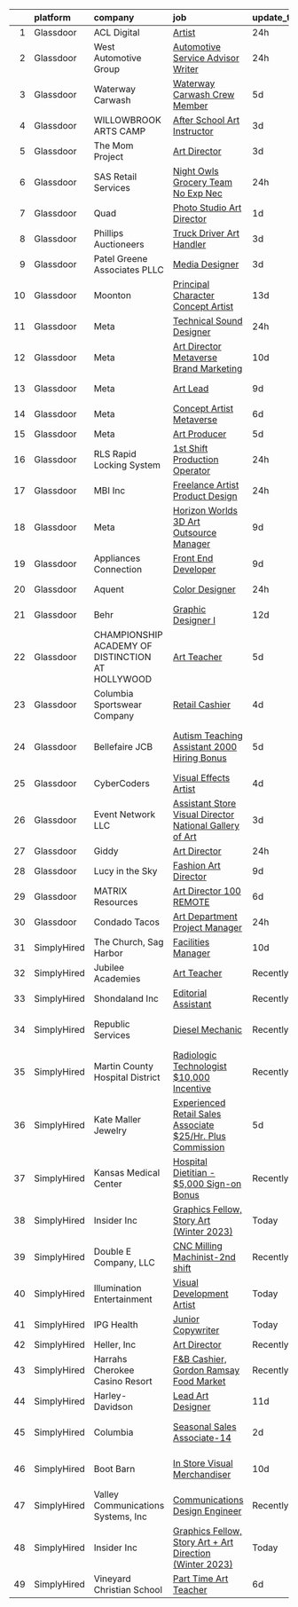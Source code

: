 

|    | platform    | company                                          | job                                                                                                                                                                                                                                                                                                                                                                                                                                                                                                                                                                                                                                                                                                                                                                                                                                                                                                                                                                                                                                                                                                                                                                                                                                                                                                                                                                                                                                                                              | update_time   | location                      |
|---:|:------------|:-------------------------------------------------|:---------------------------------------------------------------------------------------------------------------------------------------------------------------------------------------------------------------------------------------------------------------------------------------------------------------------------------------------------------------------------------------------------------------------------------------------------------------------------------------------------------------------------------------------------------------------------------------------------------------------------------------------------------------------------------------------------------------------------------------------------------------------------------------------------------------------------------------------------------------------------------------------------------------------------------------------------------------------------------------------------------------------------------------------------------------------------------------------------------------------------------------------------------------------------------------------------------------------------------------------------------------------------------------------------------------------------------------------------------------------------------------------------------------------------------------------------------------------------------|:--------------|:------------------------------|
|  1 | Glassdoor   | ACL Digital                                      | [Artist](https://www.glassdoor.com/partner/jobListing.htm?pos=107&ao=1110586&s=58&guid=00000182ed987c7d801c11affedd0e8f&src=GD_JOB_AD&t=SR&vt=w&ea=1&cs=1_a48b1004&cb=1661843570361&jobListingId=1008101620931&cpc=9908D8D4413DBB8A&jrtk=3-0-1gbmpgva1ih6p801-1gbmpgvaiirkt800-1e1e6a7596bc3497--6NYlbfkN0Aba5oU64R_O9Kj8y6RMdSSFXuPwn88DcWu9IRDlipDHjxHIIFB0atBqVJ04z1yB38sNRUaQYWnAKEphvg7lL8lXO8IqVxt434Q98Gc7yrsNslHBsmIeBGPsUtenThiWrPmLMkW9YCqY3Q5tb6FPlv2NuSf3xHOCUjiliOOPcFCEuAxpymEIeR4hIwIZU5-Q07YgFXgxCSraziPSkJkrBJXdwL-5N250rzq_qbe0UustdVTpW4ehG8NZxYtVKfLbvgMfioyHWMPihVa4hCK03hQteO5xdXLXuywFKVqCAfd1sDump4aul4rVeg8g0m_6aSwyl8j6uxGt7DaMtGYzV-2-VRbR3FkA3dAN5y1pGM8QpzwxOkKBArptSatwfZdLSRGLjivacY-SbCQsaP6orSzggV2OOJr8flJbmd5I_GNId1f7eYKmt65Mf6v39kCjJjIgFUe-Bxlm_jj574Y_KCEv6xICUNTLh8Ux25gYWst1QvRQF32Lxpg5kYC11tSlgZULE9DEF5tVw%3D%3D)                                                                                                                                                                                                                                                                                                                                                                                                                                                                                                                                                                                                                    | 24h           | Remote                        |
|  2 | Glassdoor   | West Automotive Group                            | [Automotive Service Advisor Writer](https://www.glassdoor.com/partner/jobListing.htm?pos=123&ao=1110586&s=58&guid=00000182ed987c7d801c11affedd0e8f&src=GD_JOB_AD&t=SR&vt=w&ea=1&cs=1_eb15148f&cb=1661843570362&jobListingId=1008101611003&cpc=0C139D4CAD5A6DB2&jrtk=3-0-1gbmpgva1ih6p801-1gbmpgvaiirkt800-41d3aa2eeb4f9aaf--6NYlbfkN0D_KRozbKJx95I3LRYgbj09bqBDFeyQG4s8tCOB31p2DL7CEZNMbiEXhsz7ckrgubCsJC-Y04AVh3HpVBk9fN7wxP4VD0vgU9-RQxxWS4YGjrMLLnXRNFN97UAFkWlSj2xRGYyesm9EtS3XogEFy6T0oGCaqEuGCnWUztYLeEIrr9hv3oQ8Km1kCr3PwDXxPZ4Qka5Ft-JW8QHGkbq64iGSCnyIiC2IO_CCtRNX3HbA90fVfC3JubWksRkak5wch-gH9SMOk7CDOYl4QwrS7pydM77j6UzMERKhEnj0vNAU0EOLADwU1ksFjb107_KoTyGKuCz37KorHjrLdZSXlRGBicQZYnTrHD8SJs002bP5stuZjNuv8VunzTiokkP01_JqKX0gbGIE5mz5yp2XR018da457-cm1Eb64XICgVBChTmhIc8cQtFozhAx5Z69zuiGgBFszWsBT3aTe-Dg4o8fK3JkHrNr3LwvoaXVzv0sHNrydKoxtT79GNmYFYd3uns%3D)                                                                                                                                                                                                                                                                                                                                                                                                                                                                                                                                                                                                       | 24h           | San Diego, CA                 |
|  3 | Glassdoor   | Waterway Carwash                                 | [Waterway Carwash Crew Member](https://www.glassdoor.com/partner/jobListing.htm?pos=118&ao=1110586&s=58&guid=00000182ed987c7d801c11affedd0e8f&src=GD_JOB_AD&t=SR&vt=w&cs=1_f37e2e39&cb=1661843570362&jobListingId=1008091475821&cpc=E04C949A9101C6A2&jrtk=3-0-1gbmpgva1ih6p801-1gbmpgvaiirkt800-5d639d774ad580fc--6NYlbfkN0D8O-H_wUvDZzcT664clKWU_YBfYT-A9tKBwOCfBRnV_0XugKRruTf4p3srFBOZ8umhIoBtvODp6aDSZ09QmMxmLfHULB3U-jyEsljy2cD7fLoUtSwJ-LXUzdIWL5HgfRYsx9sEwBrflTr-CTpmsmkD6kUVFv1Z2QsKJe9q27iljoq_Nqh8PXyV_aAMfbyvymve6hR2jlgbB_6b8i_GGutAx8qJVM_ofu8ueGaS0Z__lL5zBsIE9aZAMkjupO2SSOKgy1-6JgFoWh4iPfW1SBN4NkKDCycx9kBS92YSHw1mpVs1iccvwTpyokgHItc4RvADbPNp5Wqp_vtc0gfeWhSiYDMpFkoxn710Olznl0FWY9LfT7Ft0vVYXz-q_YXcf0FnXEmCVCU60EFAw431j7KOKMFfwDD7ubgSbpyj_g4rU9Z1lqYqQyh25Fat7z2jKn5XQBiNeYhUJx4KZAYGOb3a)                                                                                                                                                                                                                                                                                                                                                                                                                                                                                                                                                                                                                                                               | 5d            | Kansas City, MO               |
|  4 | Glassdoor   | WILLOWBROOK ARTS CAMP                            | [After School Art Instructor](https://www.glassdoor.com/partner/jobListing.htm?pos=102&ao=1110586&s=58&guid=00000182ed987c7d801c11affedd0e8f&src=GD_JOB_AD&t=SR&vt=w&ea=1&cs=1_ab2763b8&cb=1661843570359&jobListingId=1008097169340&cpc=21B3A9F41BC607C4&jrtk=3-0-1gbmpgva1ih6p801-1gbmpgvaiirkt800-3f3526c8a7e886d4--6NYlbfkN0DLxniXb9xd09bch3T7EymxCrgj1jiT2kSu__xrmi42oF2YgoI96r1rZN47Cw33qDa-4PskbWzkLzBnR4-gK0k8kocjCkVEBNidBNBb_SS30VUH1nziEMb8LAaY6MUUwWk4RsryZEBD2HLe0lOspbhHUNDBNGXQtBn4JFhcrIJv6wH8fO4tqzJnrWgf6a_0PIzXhWOcPlsAQQKH1oqHJYg09z-lhR7t0W9uAiVL4RHq_-wbTf_Fq57tAl9e-PpRh8sgnxBDuefDO2nPq4j5sk1qCF94KW0iiXN5btPNVVo-ZRnLQkICgfOCb4K4d9UmHS7OhlADBObHzJyxlEN28cHVLTFof9hYChdMnXtqVeMUgf4B_nP8eCi9tRe360dL50Y6n5-vBpZI8uIJP50OpyUT_1R6jI-GB-_LyV5LdQR9KBgnWeNaosNHqROWkI3os6h1_L7ctC4kxYn-AF0t6u8gbRQ0tKRnJNka5lDzP8j_3tFsJIC-bWjtU716_PGwWfQ8m0jasq8fGg%3D%3D)                                                                                                                                                                                                                                                                                                                                                                                                                                                                                                                                                                                               | 3d            | Tualatin, OR                  |
|  5 | Glassdoor   | The Mom Project                                  | [Art Director](https://www.glassdoor.com/partner/jobListing.htm?pos=130&ao=1110586&s=58&guid=00000182ed987c7d801c11affedd0e8f&src=GD_JOB_AD&t=SR&vt=w&cs=1_a9f080fe&cb=1661843570363&jobListingId=1008097814709&cpc=FD1C1DA32C38CFA7&jrtk=3-0-1gbmpgva1ih6p801-1gbmpgvaiirkt800-dc9f75f2f1a0eac3--6NYlbfkN0BDp_epf89aHDQhKpPegNJQ_ldQpEFZQsM9OcONMGxWx6pU56EKHF58QjVdAUvn2gWoL-Ic8rBLwVGzJNtxovU3hFXD-_TaIDAIAkxXX2pCOtlFGKJdKKMoG0XXpMAqf7B2FlDTK8le21fqVoXF5-QLlOmUHzDVaO8fUy-sKfbkHabX9KY1EWrE6u8O-T_P_u-W4hd9F3Uq5_AVhQNQ7k5xyP3H7KCdDqdivpbfPkmCh0DlW42vL-8zb1Mq6FfHv6Lendk5Oh8uAH0p9q616eSiF7LCjvcc7TeoVVzZNRX8IvnIy7rAoHbGS8JQfkmkkGpg73BhVguPo7OW1o40yRNaX2IlVJHusYiTUgFY19_LYkj3cqmJ3pxiyMkBMU4Zt92Ap1peuEoxXSnvsewtjI7BPQnMveWb3apdXFF35zGK_96UL4lzWSTOfQvNJhCwt2R4FlK1SWNiy-z_64cUb0_TdEuzOwnINOcT_l4JBcvXYic71D4mONS1Nvrap2PFpGCswjrN8lcByK0IInB3Y99cWYTnChLVEsLPNw-OMWp1LgipVIbflKX07aaMqvyxLTE5FvO6vLbsmA%3D%3D)                                                                                                                                                                                                                                                                                                                                                                                                                                                                                                                                                   | 3d            | New York, NY                  |
|  6 | Glassdoor   | SAS Retail Services                              | [Night Owls  Grocery Team   No Exp Nec ](https://www.glassdoor.com/partner/jobListing.htm?pos=115&ao=1110586&s=58&guid=00000182ed987c7d801c11affedd0e8f&src=GD_JOB_AD&t=SR&vt=w&ea=1&cs=1_0a151bd3&cb=1661843570362&jobListingId=1008101392373&cpc=5FEB1BEB8E14EF52&jrtk=3-0-1gbmpgva1ih6p801-1gbmpgvaiirkt800-8df52f88a734c5ed--6NYlbfkN0CQzBVlL-_S2-4_8H9JZKVxYwIQBEeV1NOJ5l8B7VNgi_xjGTD6WG_4IbvM1ZjyxYh4_A7NnkkdstGH6iqUbpr3nU2jfFtudyFhi0CGi9SzSlo7Q5njvXJ8IVvU53PL1x_JjvHKJN4-tIOfxJbkIawTJwTV7k4TevSDYbIctwj5yaLq3vhZOqT2YbYU_UEfdM0QPE_xqMxwoBfwHrps-IUE9ObJa26ODTQl1y-_gJn9wMnsviuTr1_XlYMu_EF-KJX8CXT5c9p-Au2Orx0IQjGTVPo3uz4GMc1wiyP8Bx2ueRHYBDv4J4z3E39vPHW2f5kUPNrml5dnewvubKyitQZg4TNSUlc6LFaLOjKNvUPdqniWzko6lTOnvccKPvEH3gjOWTgvKUTz4lvgS6kVH18fjqnwYlIHmJjrA6s3YDHj9OyRRWxcedHZvqiIQs5IHuyDQYNOVoA8D_Q8uIyFGRrXCFV1P7Of-eKOCK78BxoYehGFBAR4Ur98ehnHpF-mMCSQoORkc_aUzw%3D%3D)                                                                                                                                                                                                                                                                                                                                                                                                                                                                                                                                                                                    | 24h           | Newport, WA                   |
|  7 | Glassdoor   | Quad                                             | [Photo Studio Art Director](https://www.glassdoor.com/partner/jobListing.htm?pos=122&ao=1110586&s=58&guid=00000182ed987c7d801c11affedd0e8f&src=GD_JOB_AD&t=SR&vt=w&cs=1_e23bf556&cb=1661843570362&jobListingId=1008100186956&cpc=654405A9B1E0A9F5&jrtk=3-0-1gbmpgva1ih6p801-1gbmpgvaiirkt800-bb3e7a018dfd8680--6NYlbfkN0C0XETh_9p0hFVWodd5b4yyhLbSJ-n_97YuXeG9ZsPyAO_rZ2JpYdwEW4NahdWVej_K-oZRv01MLo9SXMnN0El5MeUZuWQ8n_ltput3HtY_JS1PGOuAASHWQCQAvW-aP7xzYwqL1X3FglG225VMdVqhKQHddbaXEVft_DGmM3rTUXHSnR6tIuu4XJNAmv0SzozL5H1c6r3dvR9lrraXm1FcKjnRknu4dnaHQO9Xjlc8QQcgjCKi1yxrZA8fovfVqWcLxh0lNcBXV9l2oLE5sHS_cW1krmQHt-nhAhctBC-AVm3DefOkcdNmHzFnoGlnKTuet3KhxIls0ky1fgt1Cj-i4w8GRnnY0K62xCZn2LJ8oF0hW_ZgCPLUBdmRxeZU1iQ4_AhH4RPd6SfQJy8tj2pZGLRAADouHzlFgv6IIFF8qQ%3D%3D)                                                                                                                                                                                                                                                                                                                                                                                                                                                                                                                                                                                                                                                                                                      | 1d            | Mooresville, NC               |
|  8 | Glassdoor   | Phillips Auctioneers                             | [Truck Driver Art Handler](https://www.glassdoor.com/partner/jobListing.htm?pos=101&ao=1110586&s=58&guid=00000182ed987c7d801c11affedd0e8f&src=GD_JOB_AD&t=SR&vt=w&ea=1&cs=1_658f2662&cb=1661843570359&jobListingId=1008097471609&cpc=938FFA4238D741ED&jrtk=3-0-1gbmpgva1ih6p801-1gbmpgvaiirkt800-0742a990cf271214--6NYlbfkN0DyptmyVFOP9rHRQomu1Td26-wpbMXjx16L_ShAujlzKCobDmtA4_roqKG-z4B4zpfMToGKneum-ppSJPZ51TOYjj7bi3NQuSN_9Kcpa2Tp3ZuzYYm_s6Z5B1wLj6Ux972ueizhdp_VLqXY7S_vFknJH1RH5L7Rat_UC8t9NDBNKgdhTyIirPTQWWBpdcewILtHSte2PdWI3PuXXX9s9SIPAx-9zvKU5IS1H_hiIDqcxgBgyZERY3eXGqW4m1mTfPSAoKvUo1-3XDYGfDINZaqDmrjiaR0HSVb2prxrFXT0mI01yKEhj-pXBfCyLmYdlWpjk0EFNemg6pGMy296siYxjGFLF51PUGvVIwN9nl71-gb1d7RBIeDS-zbrjcMy9__DZ50BzU7VQWjKuTv5_cPrSTdSR3Zm5ZllwBYGf7l7vTxK-n8NgkjCRm_tksIQfCPuzspG1bz7AdbR5w8REwslT9NEXW4lhFHtBMy0LY3mW4WH2Ml3BeYwpZ_K6HMjRxWaRwComHsygw%3D%3D)                                                                                                                                                                                                                                                                                                                                                                                                                                                                                                                                                                                                  | 3d            | Tristates, NY                 |
|  9 | Glassdoor   | Patel  Greene   Associates  PLLC                 | [Media Designer](https://www.glassdoor.com/partner/jobListing.htm?pos=124&ao=1110586&s=58&guid=00000182ed987c7d801c11affedd0e8f&src=GD_JOB_AD&t=SR&vt=w&ea=1&cs=1_0d399fd5&cb=1661843570363&jobListingId=1008097891068&cpc=4B86475FAF393599&jrtk=3-0-1gbmpgva1ih6p801-1gbmpgvaiirkt800-caa3e7e7b5a488d5--6NYlbfkN0B9WjV7i3B5AXY7ZAAe3N78B_OE_92OhfT0njimTt-bFc5EOwFZuGjd_gLqDq_PzKV2wdh_RIwvdY9CveKZ2okalsUlRKE-naO2-4SppJRVrVhsH39yS7QdV2jOXxfl3JR_phcvMdXqnFE5qg9ucuyQVihfASGtcPYhZ6cjG3KDuBRxOZEw3DKu8gufdZ06KOC81aGqkYzI7_67-vZsrerakuyK-poC9e1fOSNB9pLcU800NccFgMZ-K5zwCXXe6X94pj1cLPt9BIcjeLdn5BKgB9aWT-YfoyffuNTlmcqk53rDb09WbmeO2n559VGf-Aiv-H7svCQi56e8QbUjkZ0oRrQuVC2D57UF-oZyA613TBXycpxqLs01oQmcHsY3Y8l1DuoV-xvdccHoGsugRYvnRZSUhF2cDZ5qK6KgvaZyD83sb-Cvn5yFWt4IgoSFKEyXRLPGYvUPNnDXiBupJP9CoLgCBcl8_JgC_8jJ6UpEk0dJqMYJ7fSJ)                                                                                                                                                                                                                                                                                                                                                                                                                                                                                                                                                                                                                                        | 3d            | Tampa, FL                     |
| 10 | Glassdoor   | Moonton                                          | [Principal Character Concept Artist](https://www.glassdoor.com/partner/jobListing.htm?pos=106&ao=1110586&s=58&guid=00000182ed987c7d801c11affedd0e8f&src=GD_JOB_AD&t=SR&vt=w&ea=1&cs=1_f94a6f6a&cb=1661843570360&jobListingId=1008073918585&cpc=AD396490361E83B7&jrtk=3-0-1gbmpgva1ih6p801-1gbmpgvaiirkt800-711eb51c77d8815f--6NYlbfkN0DeXU0vMxLyKhfauY-dgUBa_3v1DHLtGGo4EP_Dl8CiYxWmGmi2SrY3nqq8NyI5Cw7ayTIWTsQZYYt-odM0qAwssdMXIuNJdXB9Um0ErrK4sER3CfHh8Uj_keUrAbC47M_zrfwD2plL6r4ub-v-q-Boxv4Qy4mH8RFirVvz0Wac9ymWZ_XXfh3madG5tLA9lt-tXp4kSFeBPTPBUmbxgB0eaK9DIe9-QQ1zq9pOvyLPeaUeeidfbsQf9OYVaF0NifWAI5TZPQV8cVFPOn5PQSR75ee4jveHfqAAlPkVo-W18yJCvIgJTpAejlEZi35RXVA0eU5Rg_ybuZ0hBdSAS5mtK0TB5b55OsfpPZOaks_VgR789efci_k2V1XO8zqSmlYxuLY-x17wPxG0bV7XL1rBBHZEbV9Zfa4jeWS1l1VUtiC53hFCdZe_je78jGzlEWx6Jzi1yqHFSbo11L1Ru9NcUF-NU-NtU6MjriP_24-IDUY7fAx6RrMdn8IdIStJ6Jpby6hhkalZ8CPoVzdT7Bz-)                                                                                                                                                                                                                                                                                                                                                                                                                                                                                                                                                                                    | 13d           | Los Angeles, CA               |
| 11 | Glassdoor   | Meta                                             | [Technical Sound Designer](https://www.glassdoor.com/partner/jobListing.htm?pos=114&ao=1110586&s=58&guid=00000182ed987c7d801c11affedd0e8f&src=GD_JOB_AD&t=SR&vt=w&cs=1_a9336533&cb=1661843570361&jobListingId=1008102577905&cpc=56C4EA4A1A191A49&jrtk=3-0-1gbmpgva1ih6p801-1gbmpgvaiirkt800-43ee8e8957f197b7--6NYlbfkN0DYl4UJW4r1Vl7FEn6T9F-rD9lpC-0oMJVSiWjK_MGUd8e8cHXcpv6KPyjLHZEfqkWRCwULr6X75ieJARrAKqgWzisG7J3CWnOtR8MXVg9h6RHVQw8LxsUXbtRHyQGBkIiZRs1E6q1KlzilZzbDkEbl4cSfOYHD8WJrsx4Oe5zq0efzKGC4tT9j4LIwYr4PYn6sXfRhjLJaitwNnNdVKEck0OwVZZ8eRFcgOsynGdQ1Ti0DA-FMTJTwABzklJ8MrfZItKiIKnjgj8lZPzrJtDwKiBYcExubZeGbxz9OVGIF-tymvwT6pM3m2eUkca46m5IrF6To-P95wzPRhW1Q6JGe0qJkz7KmEOiHZkIwRNXGUexqMDasIb4kbD2yUeO6Y2fwa15Yu4ijNdOO19B9LjfwkigVAlihEnvL-v2ZPV9QyX7NjjBlfsr2ZZUCy6-wW1E7o4EpD2tRG5mBdXV66wKjzY7y3LlabvuvSC3wWJhNPrIYoE1OKxcNAX0EktQt-maHYk0-VBPYxxUvHyUvg4C7IFhflNHS7toK5V3q5hjbUpP2DUzugSV9Tv1PVppByCPdp9vKipjgFw90bIAsx9r7ujwOQgQh4LTdmwTNnBG1kdzrQM4u9Wbt36vsmmMKs7dZmBlupG8M4tZQVu_6D9HWGjLAXXU3fMUbZdhGn1aGDG3g24P-6pgKhmdDStt6g_-bXX3cjT4UPUAeu0GQWQJcnzgc6xMMUQLyXqld5lWFY0ZXhN4mTBLjF3IRwM9Tt5AeBtWVwCSNDT3pCKrYAYZqTIUUCuO1_jcrIH3Yr7H44BMuRyI6jTacE--Y0hRy7SmNbNpFUD3hzfOikee7FT4eie5NebCmqqzKfQk9Uaiug_JVxHGaCErTxksbmi-531fsva7utr_YShkI65agd7SEtSi8uQMcuEaoRcTFAaxNIagRyZjzvgWmYFxkW94r2D_Xxd3nYUIVJbmik1cc0powMjQ2rmeQStgB65RJd0FfXcwFL7CbYC2fi0ogmiwNDOakkA5UAa18ttsBrABmRfxYdzNQdusK9HpGYH2zZhsI6UKgYDoD6O_Z8vMCxFg562c%3D)                     | 24h           | Remote                        |
| 12 | Glassdoor   | Meta                                             | [Art Director   Metaverse   Brand   Marketing](https://www.glassdoor.com/partner/jobListing.htm?pos=109&ao=1110586&s=58&guid=00000182ed987c7d801c11affedd0e8f&src=GD_JOB_AD&t=SR&vt=w&cs=1_09eafe10&cb=1661843570360&jobListingId=1008082143145&cpc=9DC6E4D8324653EE&jrtk=3-0-1gbmpgva1ih6p801-1gbmpgvaiirkt800-5d85ac57e5bb32d4--6NYlbfkN0DYl4UJW4r1Vl7FEn6T9F-rD9lpC-0oMJVSiWjK_MGUd8e8cHXcpv6KPyjLHZEfqkWQOuzUnKhA0viuao6B-ktH6zl_2Dzepl_ql-yg37-CP2E2NdIlWwi9DdJ5meMMBatWwMejBFMxP6Gv7NiZeQo927wSejszhTEIbTWnIZpFQkRTv0byX0Phk8DvzIkprwojvHu7aa5sV6AiVNi7VHxDb9Uz2Z0YyzR2ZIDaxBPobDFnnHa0uxb-ENoOshdWTyN9xP3soiQjC3cr8XDM0jxq3r_gGCYh0VpDqtWtjtZ0ADAbWgR6Wrocp58lVjzrtgZKZVS9ZTez2NuZp1LuszYyFZvByj-laN6SIz73FyVnjlJYBNQ71IQ1XrN_zBmphC6FvrVh6i7HKs3fyQn5rhgdzCSZpw-ebludXtktG_I8DtIbY4MjUb8MqjQkaPCzgFm8TmL5GeO01QXo1RW_P0lh6Qns4R92kyRXWMWVIE7whjH16R1yrO5uRix6vWpnp2yhJ2LSx2E2PI2fEUvu8qN0HADWmIfehe3HZG6IxyOXOsYaN8AL68CmkC7tEPzmv30bidx8eCem72c27ffm8WtRmOQhL4CROAwytEoSp2fFN5n-mwitpu__FFtOrrpSiirvjYBk7FYwEqJJ8H6kUo7Htt21vPxLFFAeYZtSKwuQ3dRy1A7yTVvoC8B4BNAuQgRWH6M9leO3qkTQRb11wjPsciUm6asL3RpkdyP7xsO2cCgU3ycKV5IIgxVlSIYVwtQz5-rpSbsHA7fG1J7EjSqgueCiR2nM23ric5HcLTMP79eS-4Cruv09EMQrxTXrnukaxIHPCcPSXtTbApMOeY7cViiKtEubyUUGUenYW0hhqKLRq5b26bz3SvqsCjpvG78dbbg341uURcIWp3TcyknNZ_daYmyZibUmOws49R2aYEQxJfXiH5vRfO3pFAMlNoDDRJLfbq6kEY_3TnYvTPZjMl5IdbMdlCDrXvk0MK0jxblSR9QLTBuJAXVYHoKZJPs_DgxmdiFCHzN3qztIvETLXenMzzxMDNFUi4HoGMVcJB_V3emCiA_DgVXBgS0IXe8%3D) | 10d           | Remote                        |
| 13 | Glassdoor   | Meta                                             | [Art Lead](https://www.glassdoor.com/partner/jobListing.htm?pos=111&ao=1110586&s=58&guid=00000182ed987c7d801c11affedd0e8f&src=GD_JOB_AD&t=SR&vt=w&cs=1_f5a4002b&cb=1661843570361&jobListingId=1008082455753&cpc=56C4EA4A1A191A49&jrtk=3-0-1gbmpgva1ih6p801-1gbmpgvaiirkt800-a442a8321026a4e6--6NYlbfkN0DYl4UJW4r1Vl7FEn6T9F-rD9lpC-0oMJVSiWjK_MGUd8e8cHXcpv6KPyjLHZEfqkU0DvzXukPfCjzFBTpv6tpQ2qHPue6UkxXL_DIHcU0iNa4-Hh7RtfoMPFUd6RO4WcMs6WUXdH7-HeWMPJx229nUUgcdbkwkY8UPVp4fnTeW8LhWBkOa0s0ljUubJKQOVvRedVfN8-LPYgywPNjK8Qlw5xcdfbTyceqvFpmpGKgW8Dxb6le08vsZgqndbD6H2dsvKDmhb4Sr0BL_MijOr5-SQryjgcVco6feFiWY1zmK2su1vn6JaKCdUsqwtTQ9PVfZuxk7I61qBXrgeGcnPzLYXiycwZJoqwRaDgwqfS2lxyWmD4DGK0Ud7RSmhoHUz38vUaU2XPAsCDjFpm4EUALaSt3rF8zK_mfxj7i1eNlFstpurqeOsRbq2IayFbaBwHqSOMSr_VnLQ1omKv0nheiTuj33MrDuMPzShEdGL88VhPrzUpjdp56xDWoMmg9pKlMcy2el443QoWKYZ-OQ3TgVEVs8vqcaKv-VEsRZU1YnKlwLbCdmHWe6WNXJfZaqVhP_wnk1-sC1uAU596Wv4Mfwj__qYEaFO9GHh7yuBzSSgpZpzVRPkEPtumJSs8Z4E8VHoHJHw31q_ARB7QcT4KIQqT2vcjYZ4TUUkmpa7QRNNIFihgGtEvjLFIUDgV1liPlJ01eCh-e_ZfeI7A-bSXgOKm1D4_Ycj1lUKZ8szr-ioMQD50cGK1dMcJkopBOIUrxnQ5LLPp9izN3tD3FZDgoIRFnevsxczgawUKnCr3Roy14aqtth9qGjZj9vYrO5GqwqAbHXrG8s1kWlxMulyM6cgaC-ywZBXnbfA5_W6twsMShabr10WMq9FR_urIaNMfYJWSp9ImDhNAJZ7wHVGp67TDDgOG18JFVz45gg5T2Z67nxT6_nmQ0_bSVc2VUT5c74JczQJOKiB_RSRU0XCA75NfeeYSf-M2iFK-fa5awVQzbuZsY0s3VNFcIpm5CzKAh86kdT_WSglPDL2fuDyovBQe7MqeciWqw%3D)                                                                     | 9d            | Los Angeles, CA               |
| 14 | Glassdoor   | Meta                                             | [Concept Artist  Metaverse](https://www.glassdoor.com/partner/jobListing.htm?pos=125&ao=1110586&s=58&guid=00000182ed987c7d801c11affedd0e8f&src=GD_JOB_AD&t=SR&vt=w&cs=1_9f37b79d&cb=1661843570362&jobListingId=1008088529646&cpc=56C4EA4A1A191A49&jrtk=3-0-1gbmpgva1ih6p801-1gbmpgvaiirkt800-b6024940e1d99ec4--6NYlbfkN0DYl4UJW4r1Vl7FEn6T9F-rD9lpC-0oMJVSiWjK_MGUd8e8cHXcpv6KPyjLHZEfqkV4NJIS73T8WgBoufXsTdN2nIc6u-41b6P1giDdaULuJuz4Qqd3VbknR8S-aQ4KNpDo9vTTp94CrJUBY-ITxEN-h0IxxgNt92bnJxL2oMJ8tWIzh1pfJGEBPNykMGR9ir19VKj4YNKyemeMApifrttqUa6h1tHFD7FXETYj8v1Fk3TJkqlGSbw2RqnbGdnpxMDY9Xg-v1NLn9ssuH_GVa3BIo5l5caTW0fukCJn1vQ1-RRGCyzvKVBBzBpL0OfKt19TU8xpZhL5BhmWTuOoWKwMkhW5TL45Aljy39cU3VBRoD-rbZON7EFI69561hXyqfekciDUP1_gsndq1DQbiDXApXuSfuHqjeAOAU-mJGFOJlEqBn5Y6uyLDKcm13Tue2YBu6gzhtLJjIxkaIpBuxt9w6N1a2HQhxyC9m7RgFvBOarI_OA3Xuo4Z7NwH0JFFXG1awPxGsATxrZ_HVjim409jl4mptJdez0uVNRi4X7IFVp5ULBqMuTo6W-THkatq89d2KkqD5i-ZGPAsxmne-68kR77a3EWgJ4ZLegOPDF1gPDssE8EB77Jy-jCoIPzOhoe2iWEIoLgSu2vBgmpZNaZqkRBEdP5dYzTwUZzSyYY3GTdh7osw2uXywrXOi-FwlJyXIF7nbJrz7f2DxtswvpbpvEP9Ho5wKXzZtJ7W22c6vrRDHE97h4hJYL-8j42f4_VrH2xhv4iJcluPOPslnmdOm7JEGheP2uxj-6IKe96MuTRpJUGPaKyUB73QchrFtI7uBd36CAnPDRuBChOwKtP-ZdrM-5A1B7ijyVQEPvJuoVwQe2cO6uyMbuwyMxVL4cbYtRh5ZF0TKsseeMtVG8fkqeetin5do-Hj2iKbQE-nM0B8Hxh2T4q_ZG-ERTHKTzXE3a9cfaIgZXhRCSzcUgNTLKVYSI9uCGe2l8WKaFeGkO_3Af7RftKHSCsrqWQAdOwsQi5kCTyyWZST2tIQPgoSJ--5su5IF3ACDeNDoLYdIvyvqFRtmgcIoGeY_Swvjk%3D)                    | 6d            | Burlingame, CA                |
| 15 | Glassdoor   | Meta                                             | [Art Producer](https://www.glassdoor.com/partner/jobListing.htm?pos=117&ao=1110586&s=58&guid=00000182ed987c7d801c11affedd0e8f&src=GD_JOB_AD&t=SR&vt=w&cs=1_19399f69&cb=1661843570361&jobListingId=1008091260180&cpc=56C4EA4A1A191A49&jrtk=3-0-1gbmpgva1ih6p801-1gbmpgvaiirkt800-2970004b5628a417--6NYlbfkN0DYl4UJW4r1Vl7FEn6T9F-rD9lpC-0oMJVSiWjK_MGUd8e8cHXcpv6KPyjLHZEfqkWa64WtQjPMGViPZl7GclCka9rgheOE2ZCKBS8zn7uV1DWDgRv4I3SoWXvh_KGIDfloPWJmjKypOWs2a5_yvRkqrTlI4wJ5cMl-8Y_j9H90nFJO9RZz6auYJG6cqzwZy3_81nljR1UYptDnxR97RIyhRiTiuAm7fbnrbwhZ-qt_TTbN1pw_renLUL6dVpKOj3PcrzCk5pLSACDdKu0Jyhqy1O1cv3HuH16q0mSK-8owxb1LlUPuZEPOVu8hrx4chPUf-fXLJyjcVxPMxm5HrlFRRXDp9pX7XOMb7yFS_VLlqyrvbIrW6uBZ1hWQQYI65aoY6UrmdWWBST-rvYXGAAiLcQs4_adnrWs2Fy2ltS_TZjN0JjjY1u6hp2E51qL988gI8bz2z_aZ8j3uFOWs4V6QexFAoILLzgXXM0jjBGitQY4BBt5cn9AXdZrA48BGULLVKIiJ-luSEF-pIpIGdfguIQOZg5aaEUOR_05tgfbGipPXgPRXKesuu0npIe2mOzoM7r3jDSZj_rMHHk3kMBEdAd8yo7Xy9YdL5SVkTTw5lUBqi1PkgNgPFmv8d6zZ7xvFsbZQtqSI7eoVYvtTrAEfDENfeU4Sc6vO8Q92HW2-3-bpQUditn4ohdHfeAg8GnTFo_83aPMrI2KpglZNiXLpIrig567g00HIGI3fIjjezyoPTLSG1K53eBsLmItEe5Ynx6nj84je7pH45rVkV_q7yV0GMOsGBp500sD2fLmePggT6Hl9XwZ3A-xmTsmjudu9d3ihiQ91rAxbELETj-TNsVjTT59dqalFaDGXU4gEsPdPRPZym9MRIhU8hvXEO240SfH0FiyoJbZxmBF53aDe4GElrakWX4A-utNyjPD2WrUrDDc0YZ4Sausfbm5P7dqAJAqG20tNan-xmSjGfkfzebQjy4XMv7opeyvHhLVGVWizjb7fHlpMkL_XSCFZF-NAHMm4egAPfmuujbESLLvK99neezCm1JEruyq2yhZIn5dQTdwwG8oI6bW6Vec9QTI%3D)                                 | 5d            | Seattle, WA                   |
| 16 | Glassdoor   | RLS Rapid Locking System                         | [1st Shift Production Operator](https://www.glassdoor.com/partner/jobListing.htm?pos=120&ao=1110586&s=58&guid=00000182ed987c7d801c11affedd0e8f&src=GD_JOB_AD&t=SR&vt=w&ea=1&cs=1_334d82b4&cb=1661843570362&jobListingId=1008100985966&cpc=14D5209370AEC984&jrtk=3-0-1gbmpgva1ih6p801-1gbmpgvaiirkt800-f11b026dba315fa1--6NYlbfkN0BGLl3YO7yVe-d4GceEakwhgn5Viv6_9E5gDGyCO1h8FQBrBFuzrsj8L87GT2Hstrp5atkFCv7SduvzQW3ReSCltQRya0fH4bGm9Yqs4iLpfnG1Nn1-wSNhA_JgUwzRzKhkryDeJsSXQDlccz5IYRpRt8ZA5R7Tbdza9QwJihlyT6Wpfc3FrtxqKjiGfoIAYB9PzSz2nT0DobWov_5Y_oaKWshnfda3WI7yZ1jd0x2rU1Ne9OLzqxes59oneaqVNsMzIXEN_k5I1fKTev56BoiBy4ubjKzkrABbiA4Xqicnf23QAfCklUuWiNWsXDuP86tivV0iGJka1YobAAfW59MZ6apwCnxRHB6Rorm9cZjNHF-AoIaZ07nrGArIcM2nMvEHPigQjQMzF8RNRyeigxDOzp4epuTRmIZGy88lEae1TwuxWrf7GNN9I-DGykz1NFXEbPhkllAmmPEdWMvE7E1CWXnRD6h3DnAP7KBTrDPGvsxt-obVmGcYr6lNZeGySQFQfkJ7iqvMdw%3D%3D)                                                                                                                                                                                                                                                                                                                                                                                                                                                                                                                                                                                             | 24h           | Hazelwood, MO                 |
| 17 | Glassdoor   | MBI  Inc                                         | [Freelance Artist   Product Design](https://www.glassdoor.com/partner/jobListing.htm?pos=105&ao=1110586&s=58&guid=00000182ed987c7d801c11affedd0e8f&src=GD_JOB_AD&t=SR&vt=w&ea=1&cs=1_fbd17244&cb=1661843570360&jobListingId=1008101580326&cpc=545C0D17DAD7ABB7&jrtk=3-0-1gbmpgva1ih6p801-1gbmpgvaiirkt800-b7633cbde1c752a2--6NYlbfkN0CKNvdBtBh9SnuMcnkEvhJOJZTsmZHyY3ybnWicrfIHv0JKM-AL0T01z6wV_cF8x5BYHsZW2gwamY4tui62QNR3-4HyR2sZc9I8SHYvoPMbcAli6EhPoEUDH6zGcXrnjKGNwKyI0HBwDbgVDHQMfVYV_2ygCR8nh0wSgGQx_mOkUpiBJWQ6Ww-MpQAYbOpIvzx8gjPlx4kfb0ega8CMvWS5ag_y-tcRKEGCZSwYrXjCQ5TC68pFizuyPGb-207Y3HI_WecZj3xsgzWh8TB1QUXHa8OnZYociYbQgqRLFtHdT0iWPcZYlBIPficMYeaLpigloor27FNqiwhiCrmqwOhBj6XqhPWBr3_C9wBkzC7qtcRIrkx0zcHkuFLWIYdsNvPWDOzpKriROYtLHYXZbZJ9beaMo66QMuvLUJTokPcuS8ERb_ANow7V3dWG4fm1CtluUYuDfBd1DVMiScrbUfHPQXX33nJvhbG4-MHI4_6MqVOqaCBF5Oozw_rQxdlKf8Zmmx3UiMV0Ow%3D%3D)                                                                                                                                                                                                                                                                                                                                                                                                                                                                                                                                                                                         | 24h           | Remote                        |
| 18 | Glassdoor   | Meta                                             | [Horizon Worlds 3D Art Outsource Manager](https://www.glassdoor.com/partner/jobListing.htm?pos=119&ao=1110586&s=58&guid=00000182ed987c7d801c11affedd0e8f&src=GD_JOB_AD&t=SR&vt=w&cs=1_432aa879&cb=1661843570362&jobListingId=1008082455730&cpc=56C4EA4A1A191A49&jrtk=3-0-1gbmpgva1ih6p801-1gbmpgvaiirkt800-21fcd2b74825f3c8--6NYlbfkN0DYl4UJW4r1Vl7FEn6T9F-rD9lpC-0oMJVSiWjK_MGUd8e8cHXcpv6KPyjLHZEfqkU0DvzXukPfCu76D8I-M2k_elA87arVqFr8hMqhQ3ybhmaVgKQoP9OLHzxJWKpt_MtPfQWX9k9UN_PeUagowUrlsGkSJZVerz2spCNcNDTfebof3lswrzD5Pj2lp2DIIYgpjofm5gz12zHiB4J0bo0Ah6Sg4ekAroEeCHzuvY3iD85uuP40U2Qdu5hhHHIU6wPXhI0BZ6apnrlOwAXKD4bl7rB6ygq9O3UXfN_5iGuA-0LEtfPOoOPxCJ53KzT3RjlJangUGHGjqk9dkPGPBOQdmtk3aP8osKLRSF-iRobJlYv8iztqYYANSOUhQxZj9jM_5UHwyp4tDdowgUhw_Oll1JxEHPVUu0dPVVsbo1-80QxNmWZWunzZHONu4F5WdhS6H1Nw88RzzGBFyLPPyaiEZWYfxIp9ogmhW5JmpM2Dz1zr0GlLvQNC_WU6OgKrzl7Ks_TAMRaGTvO20DaO3tWbbw9i5BekLxnhF7_TAXfZ-gcmM1fpkoozhFLiyVgeVb9PR7RdpfnkGbJfR4dEO3zW6YY8f7TV5tgPqGlsDQLgmoAenZiuLlpnjmPI4GEPAfE78irL1h1tzJ19zeYSPQiq1JBqDeBu7q-RYlzpx30hBjKzHJ8UjpDasWyK-awuI2RT58gz_UxlvAZ3binhHWN3j8ixXK_2TkjbpwvzJQqaK7fum5oFFZumzegrcirGtZp6e8-fSgwmUW_oSxhq0xebNdBacT0Air3tYNnI0uXKVP4qVgzPGc1QXXoojgToVPhutMOYE4-bSKe6GrpiHk9TyVgA09h8q3dAuXqsDhFdDpUb5n26OT_E11wMFM7p84zq0Vq8wBoZOyb3yrAnJFo5dKLPZN1Nb7kGJ_yXGDU06-ISUc7yq6MWXqE0ELrJQvductzyp9sxh2E7envLyd_TjH03zs9yRFO9ztR7vT-zHmCiFbybcyIcpeNnlD3nk3S4087jCb-iyj1otA_yHCkJxZ7dd06YFUs%3D)                                      | 9d            | Los Angeles, CA               |
| 19 | Glassdoor   | Appliances Connection                            | [Front End Developer](https://www.glassdoor.com/partner/jobListing.htm?pos=121&ao=1110586&s=58&guid=00000182ed987c7d801c11affedd0e8f&src=GD_JOB_AD&t=SR&vt=w&ea=1&cs=1_5b0dac13&cb=1661843570362&jobListingId=1008082487554&cpc=5E31031E1AFF45A7&jrtk=3-0-1gbmpgva1ih6p801-1gbmpgvaiirkt800-fff52c7162c9839c--6NYlbfkN0B7asqLSFTVh84QNhoMZnykEkqd3VzFRgpMd30Tm6Y5VENC6MLRtzziPm8JMKUXcGHUSQemXTPQjO0sW2CNBVARtQ-ec8hV--TxbiMnTwXRSEboAnQUKHiiH5ITTwo2s23jlrAIea3HdeTeh0j1c6SpXIYUf3MEmoNzS7Zre51LLzh1OVlfe_5UTRYi4aicUmFBn-mxtXK6vVfuXqCTiq8nKrt3GTbYgBrBgfxbkb5_kHgEGhOxUtcsKs4lSkpsbgxdrXTFf-cFDliL_QEBfejba9fgidkaS7cW9r7koV9-LWxFglIlvg5bH0SDQwNevNpN3O3C9lnQhSZvuJB6vU0auMxRxRYwTb1Ll_hxE_V_4986_iSwEjtb-HFAl4I_LFfhszjmlMbc8zWRXHNIG45XGSKqNCkJue8MeBGxDr3IbQAAiTYN9_U-rRmLKXnUfMH7nZOzaoDQ11I_rIiijxS4PH6oO8hZ2z3zcg9lv3wLxE4QDLSelUY4)                                                                                                                                                                                                                                                                                                                                                                                                                                                                                                                                                                                                                                   | 9d            | Brooklyn, NY                  |
| 20 | Glassdoor   | Aquent                                           | [Color Designer](https://www.glassdoor.com/partner/jobListing.htm?pos=128&ao=1110586&s=58&guid=00000182ed987c7d801c11affedd0e8f&src=GD_JOB_AD&t=SR&vt=w&cs=1_6b896075&cb=1661843570363&jobListingId=1008101920902&cpc=A65DF3A704A48F9B&jrtk=3-0-1gbmpgva1ih6p801-1gbmpgvaiirkt800-8cbdcb4d45290603--6NYlbfkN0DMrcEu7yrtATojKJA7cEzGQ3FdRGWLh0CZQInL4ECGI9gD0Wolx9R2v-Aex0-GK05_ZaYw4Fp6ttP1yFeda2iY2XJUR6n7BUWjTAu7uCMQ7cpmNxt0udYZL5hZAIjO_uepPmsdsn9fwKn0ynDgPWlzz4kfRQUsKkk6rJBmzX1HJ3_TnSclEAyk_6U4nsAz10YuctUKfSclhFAIEZhwtLp6TNhoF8oPHLwjPt0JwPcu6yHmJXnfnQwbUPv7KHUcGrVtNQOgTKzTtI-DkXrW1_pRHBVf2EAe_yOqqRS3kdlR_m8s6Vxf42etUpOOa3wvFjRPCjhxWrRK_oj4G6qC1WTCnnvQ5ALiXh-HqSamG0i9yHqZcPC7wbJFuJyu385YRIMhQ-PP_5UbA7S5FUREwULcItqgG9RxuqJAqeYKuPWuT7Ue60k4KYXVIk02hhqnjxXbMIJWpipmtw%3D%3D)                                                                                                                                                                                                                                                                                                                                                                                                                                                                                                                                                                                                                                                                                 | 24h           | Beaverton, OR                 |
| 21 | Glassdoor   | Behr                                             | [Graphic Designer I](https://www.glassdoor.com/partner/jobListing.htm?pos=113&ao=1110586&s=58&guid=00000182ed987c7d801c11affedd0e8f&src=GD_JOB_AD&t=SR&vt=w&cs=1_e0ad5c34&cb=1661843570361&jobListingId=1008076428661&cpc=DF7064BA3070673B&jrtk=3-0-1gbmpgva1ih6p801-1gbmpgvaiirkt800-b5e4f79abe7e4ce2--6NYlbfkN0AT5rPPIiYm6NcaOC3xGxN7sTDpnxjbK5C7MY8Kpnw-1xf0-wBWQoZX7FEbgSsrQjRzelIKsvSk9zYwj-4i3Wcp16SJ3ecriqCmkifThENvdAsPnKf8X6Em3nLSLjLu6XYV6D-4Nj0Kg8pp9KsYXcy9TgDbkXdBADW1lilYzLIkzc5O4E5vx5HF4Ux_FuTtlx-M3Abe-MMmyvEkNc1ahXCcA_ZoxPRyoU2i8Zdf_OIIV-ooiXgEJg3QKKvXjJK9njf0cyq-BOypUgPRlx-Vz-5clLw0811BQYhDO623iJk3t_fZ9uBr5zwBH5wyOCf8TDm-pM7AM31Tea7Q4K86itwhnyw0-Fxf_j7UJQY41nKqs8PmAXE2bWC7KqRs8RADijfssUgDm7ZQTMciXU2N0CoheQNVB8cGLaxnX1hzwxDinvT7NkIW9UBomEJk13dHOGaHquEblqLz0tuJROVmfG20ZgRooDTNQzyHJlB7BfBcz5iKIuhJMgAyr-GcLZO1XwYTkbDYXlUBARZcPgSg5eFK7gsL98hwaDu51eGeFLLoH1L-nQjzLAdVEpiqFgMI0LS_Li5dr2zbcX8KRcUJyZEG)                                                                                                                                                                                                                                                                                                                                                                                                                                                                                                                                         | 12d           | Santa Ana, CA                 |
| 22 | Glassdoor   | CHAMPIONSHIP ACADEMY OF DISTINCTION AT HOLLYWOOD | [Art Teacher](https://www.glassdoor.com/partner/jobListing.htm?pos=126&ao=1110586&s=58&guid=00000182ed987c7d801c11affedd0e8f&src=GD_JOB_AD&t=SR&vt=w&ea=1&cs=1_9520ec02&cb=1661843570363&jobListingId=1008091412665&cpc=217C45A42544DB93&jrtk=3-0-1gbmpgva1ih6p801-1gbmpgvaiirkt800-0169045afb4fdd7b--6NYlbfkN0BmtziupuLogoLPzP-JE_OEH94xnY4Io8mPXWnbxmQ8wMOg5kzXokG1sTA9aI6zW-rBOiaAmZp3G2MC8Gd4oWRVavUJFg3dFo_AteTB_d_o0pNhGEnMFd7dMqQG2Y_DHSwrT8ijeiuJK3wRuEc1QrvdsyrLYxRf0p_TpijNyWAQNQazYOFYaEw4AL2wBWRem5GIBZSHWZoxa-FtdIzRXYCfIG3hAPH4f0pGYqr0pgZydWDGv7XZF-6znULC6WsrLuJf5c6wiK7REtUYZTFLpV1DmZXbV3f-z7MVjXldKnhF9SV_3wYRzgjYWeAQkffCmz5DUw4bn4saReYht69OZmJuqJfjm_fqpDHDTCCkLltAypFEnKrVLoJvH9kgQmWolfb6b33XOPEGRAXDWhLhsX9fZJBiBRAj_UtW-1kOfBT91Vo8PXtD18GSeMU9iLxkuGY-PnhNhZbEyYXdo637A3EfJdChxrteVOEddYZW3GPwiQEX_dbaWl3vpqj55477z73PC_WCczUeLA%3D%3D)                                                                                                                                                                                                                                                                                                                                                                                                                                                                                                                                                                                                               | 5d            | Hollywood, FL                 |
| 23 | Glassdoor   | Columbia Sportswear Company                      | [Retail Cashier](https://www.glassdoor.com/partner/jobListing.htm?pos=116&ao=1110586&s=58&guid=00000182ed987c7d801c11affedd0e8f&src=GD_JOB_AD&t=SR&vt=w&ea=1&cs=1_dfa2cee9&cb=1661843570362&jobListingId=1008094611101&cpc=26740BCDE5E48596&jrtk=3-0-1gbmpgva1ih6p801-1gbmpgvaiirkt800-119f8a6934b2f52d--6NYlbfkN0Clae-HAnIx5ZAKZmEdtaBlfuUHfztaPTwd8mET9-K_VAzabCtrKlTp0Rmvy78GZclzcsPak1Wx_7K0uZ8-91AGUlCRvKRApZM6Tw2E3NHGVndF_JDAU4_c0qYD88OGTtCLL9lVeHa-pY1LipyPxbzMQ9Npzedzz2S7HZFaBs3XYGVqqwKlj7eRlCWHMRuEHbAKA7pTpoVPAQd8oDMkJLheNW0cqQxo6zHv6rANmsdph8vZeA0nQc_kOcJK3F6rAPPVewQNtqWZFw8dpo-FPIxQOhick5JdaOf02Iizbwnlwp-NT3qMu9G0g_fa_5tmvSmr0c0gjqp65AW1V1rmB4Eb7oCe1hOwVvX_Lz-FM6KDPNVBby_AWpvOlwBNiEMXsg88zcZSys4nfborRZITlciwz-vH8fonZ16B_rTWYoMBok8ZtaFOyuLJrWx33iRWF1cdeh2kHPklIGV08Vq31aW9BlbctRr7QlWg5EWwudNAEpJK9oR95cRL)                                                                                                                                                                                                                                                                                                                                                                                                                                                                                                                                                                                                                                        | 4d            | Portland, OR                  |
| 24 | Glassdoor   | Bellefaire JCB                                   | [Autism Teaching Assistant    2000 Hiring Bonus ](https://www.glassdoor.com/partner/jobListing.htm?pos=112&ao=1110586&s=58&guid=00000182ed987c7d801c11affedd0e8f&src=GD_JOB_AD&t=SR&vt=w&ea=1&cs=1_25cd545d&cb=1661843570361&jobListingId=1008091501117&cpc=8F946C24CF1A525E&jrtk=3-0-1gbmpgva1ih6p801-1gbmpgvaiirkt800-cdf3b4f4e69de8f9--6NYlbfkN0CzBsw_eo74-MHDonZPjNsCDxTnWEmkUqUGJTF8mblChSTs1j8KjH3IwQpNNz7lj7CaErh5xLOtsNN0tf72Bv2-I8qCyMWqULPuUmPltZtiEgdOAZO8MwWrAbxuoehikCjdusaSj1rYYDDHVIJY8SCNPSxjvLgCv7g1grjMy5rrFtdporLrUqtAmAO8YdZBU25l4SOTxg1Xd35_YYHvJzBlYgrtaqR3joDjF7jXdi5RqNjEQgqm-lQStTuQlXP0YVZ3pLpM-snAJpOWdB7GgHvdxBy63U-GsQy7hb8SQQBOGRnk2KyoPFKeFzyrV9M4KUBmc49-LzsxnvO-8eM-3fAO7PMIsTkIUmm9iyDOMfICmT4XLQX3l4-5eSxmvMJpo-WtHU61gab8yxULgmIbg9ip0lbXNXEFy6uC7DeNQqvhE7M4uvioJ6re8NIBpxh1Ek-Q5HnebeDZorZ2hVgh3JdgY6mzrmpHhdqRPXGmZ_G4OddhOBit4kpfo8bzXWtjKYXMASqjJIUDhKhF7jOPlWxWoVYQNEdXwGG1ldqhjTfgUw%3D%3D)                                                                                                                                                                                                                                                                                                                                                                                                                                                                                                                                           | 5d            | Shaker Heights, Cuyahoga, OH  |
| 25 | Glassdoor   | CyberCoders                                      | [Visual Effects Artist](https://www.glassdoor.com/partner/jobListing.htm?pos=129&ao=1110586&s=58&guid=00000182ed987c7d801c11affedd0e8f&src=GD_JOB_AD&t=SR&vt=w&ea=1&cs=1_8562c637&cb=1661843570363&jobListingId=1008095416244&cpc=F41FEAB56D215062&jrtk=3-0-1gbmpgva1ih6p801-1gbmpgvaiirkt800-c560cdef6aa7b637--6NYlbfkN0CpFJQzrgRR8WqXWK1qKKEqALWJw739KlKqr2H-MSI4eoBlI4EFrmor2FYZMP3muM0YFdWmT9tyVNqw68Sp-hmBZCNE2lgdlRC8IH4vLtiAdXJ7Qe3BZOKH8LkqNcN5a75H3IE_o0j9LY8YpJfip6GLNq7wZVIqN0Nhjc8OPvUWqeKt43lwq0whYOWRpI5-d3mcdVt_bLx1X5Wpw0X40PHKaGJkI-Zwq61xga3y1nyHSB9zeSVBu0a49Qe48JyrXA5TG1WNufpGzMZ-PogKY11Ccfm0ehbibH8f9v0_CBMvuGhYEJUQR-Yte780WjX1fpx8zH-wJXBkpGHFMYjpfuMSyq6O0v-Hjk87f_p9RIhyEiXS0xmG6Qv1D4X4v_nf9QFFljsLdeYGZasXuQC0IU-huAZ2UQ0lqIlZXSzhiOYuo0DYyiK71L5ePwaA9x8jWF_C8C2lt0bZyH2tMdk3mW8qeV_WEJey27WygY4Pp-1tepVMhSJjv373LVZRgqZfMlMx1tJ0llSd48TsfsQCRS1vErKnzQ3O8T8TsDMTBSxvMLeXVif_jCuesEJU4QGJzRxC5SIdmMgSgF_glO0PmkY6wyZoH6n1Y95svSqbnRgDJcp4vqCjaSQucY2MC3FfcOl_R2AnRr3tPSrGQYNeUrcKSiVmkCrw9p70nTF9e-p_zHD9xKEUEnyREA8IRcBJwNY4MaCqOH5lh-8rL1iswK2EgaEY95Bky48BbFnqze7_-MUx44gCH8r4jvxJOdoWERiS4YCGwcGfEW6COPxc6iF4e8473u-oX3Q0duWZvp0CUcQCp0NZWwWjWIhkETaD8zUlFeAnDmwZmnXGOfjiTfCPL2FnsotEqz32mCV45ajZHaJmERICKf_HlVDEo1hgT-uV7cHBBcptYWhUmJfiUUShKNZ2v3ZDniXcAhra6-6UIvoFmPv9PtHfOdKrCqr4GjYpZBdPJb2mIKoO2PtpHKSmj9KfvRQPAak%3D)                                                                                                                   | 4d            | Los Angeles, CA               |
| 26 | Glassdoor   | Event Network  LLC                               | [Assistant Store   Visual Director   National Gallery of Art](https://www.glassdoor.com/partner/jobListing.htm?pos=108&ao=1110586&s=58&guid=00000182ed987c7d801c11affedd0e8f&src=GD_JOB_AD&t=SR&vt=w&ea=1&cs=1_d4d274a9&cb=1661843570361&jobListingId=1008097482110&cpc=F41FEAB56D215062&jrtk=3-0-1gbmpgva1ih6p801-1gbmpgvaiirkt800-581e352cfefa3c38--6NYlbfkN0B7MAJ_0nspfqFwvgEl2W0jw3o3mIDVa9mt3FsGnQ76Wk6-YhTyIDBcjX_YJgQ-LEd60-0YuEbXJyjIgNfT696jxV9EK0goZgrx_mIElAuuRbARpHL-5IMjxWPI-wyjWT6OP2dHE6YWVCwV7GPQKB-fRQ-ua30AGOim3PH5wQD7KNqpjtfogQQ4pv8gpuTxhF3584uqJVnR9kSJOtu4_SvBEGusbiZHZppzXvjgRWO4xDFq75u-ECMaKPQX91ecOOZKFl9phH197oprPAtXhpCbOiWy8yqWS-hrW08p4PghULN4MA-scVS4g0_eRYQpa16FqUO66Wld-XNLqOJRVFXMAkyZ6iuMtDuK8_jhNB5z2aCD6Mz61I980dN-xSat4feE8_0XJis6nliFRN3lrcxzijCXMXdAyd_Cuh1MxLDKBu47j50TwNx-eh7ALvo24abTyqHflckDB6b5XAA2nFrn3F0vc1CMjuLH3b9r43d_SZTVVpce6fixe3FeKAKjmEk%3D)                                                                                                                                                                                                                                                                                                                                                                                                                                                                                                                                                                             | 3d            | Washington, DC                |
| 27 | Glassdoor   | Giddy                                            | [Art Director](https://www.glassdoor.com/partner/jobListing.htm?pos=103&ao=1110586&s=58&guid=00000182ed987c7d801c11affedd0e8f&src=GD_JOB_AD&t=SR&vt=w&ea=1&cs=1_69494894&cb=1661843570360&jobListingId=1008101636755&cpc=036CEF58F9688075&jrtk=3-0-1gbmpgva1ih6p801-1gbmpgvaiirkt800-39232451867df10a--6NYlbfkN0Cd5ZvLdai7cR0fypH5_WiGezUQesq24dbKuF0ly35yaxRTBN3h8ZOqjymfvUwfxQg6W86OEcOgNbV83vRpdx5DRqZoWWIE_eBBaExtQhLv6lN-yJ_Hbok7BLicjnUO7D3ya5TzVidhh6Lj8Fo9gwJaycFCqtXqKnZjfLyB8EScQACTamg9bXfO-agVnm-Z6dabkeEA_yHWuwnKHh8y-6W84vlVi5--P1aEzKzAP_Bv3ShyKrDlQVKBolw_yO5mXwU2s8vplP_0J2x_MsfhVUATzJdLqjSOLVK8VFgwlK7byWQmt2tz91bHc6rIQ1400vHBJv0K-rd4rs0nWSysPafnuNhTEYlMezd2QdVb_fIUykEJ-CwVDOHg1ZPdRm2C0ZS1_uPEgerDweOUpMWTwS4ob6sVmYPv70tx7dydYWmh-DcNGAih3eA48UhRM2aEKLbEaP0ytE4Wmn3ZdblZh5nxtVR0cQ6-Ga7d4PAhi2B9jVTc9-PA2T4IyM9FWvXCg3SitcvfV22zNA%3D%3D)                                                                                                                                                                                                                                                                                                                                                                                                                                                                                                                                                                                                              | 24h           | Austin, TX                    |
| 28 | Glassdoor   | Lucy in the Sky                                  | [Fashion Art Director](https://www.glassdoor.com/partner/jobListing.htm?pos=110&ao=1110586&s=58&guid=00000182ed987c7d801c11affedd0e8f&src=GD_JOB_AD&t=SR&vt=w&ea=1&cs=1_01678366&cb=1661843570361&jobListingId=1008082567034&cpc=01657B10174A43CF&jrtk=3-0-1gbmpgva1ih6p801-1gbmpgvaiirkt800-68bfbd48a79a5fb8--6NYlbfkN0BHIfC1zsKGIu0R3teaIu8liT7fbRNLaQeDQfcPJweUKx8CW9AkHemEMmYe1UFTOgwtww3ZBi6vt0-7U5NwoYzSk4cLOfs1Q3CJs6WQG1Vuqth1X2_dcTXpwGuUgZerpsY2mDbXgOYFyFaIIbG4croj_kDM4cuT_JfzIS9L2WoxQpC455WklcZSDzNrJJN30ShEUYbYh6gJC4_QbzcHvm9hBUmRoELQ0o5R8LO-a2xYHFP6Q_y7-1CfGjhb-pVb8T6eF9kxGBJJUCK1Mt0XIJenPUWfn5UsmnVWoRGSjhrkUIIWIPJLH7SNn2iDyVo4QU3FvXeJ3zRCt7bLpNvyeszWp6c6Kvg9uiHg5fCIqyRcY6g-TEmXOcEYv5JPt7Vg1TfyU4wOIUB7BocPkMRBazxttHL4RYsTlEARJwjo1XH9vzl4PM-m7oz_rWaUewd9cv4LkTDfAGKsfGvqPqXvYIkUBdAreiMDbKeCI2jpk-v1r0rt3ehEp4-_vOlzeFRd5Nk%3D)                                                                                                                                                                                                                                                                                                                                                                                                                                                                                                                                                                                                                    | 9d            | Los Angeles, CA               |
| 29 | Glassdoor   | MATRIX Resources                                 | [Art Director   100  REMOTE](https://www.glassdoor.com/partner/jobListing.htm?pos=127&ao=1110586&s=58&guid=00000182ed987c7d801c11affedd0e8f&src=GD_JOB_AD&t=SR&vt=w&ea=1&cs=1_827744ad&cb=1661843570363&jobListingId=1008089723390&cpc=47CFDC01B3F81FAC&jrtk=3-0-1gbmpgva1ih6p801-1gbmpgvaiirkt800-96aebb33466bde51--6NYlbfkN0De5ppvndiyxA0pMSLQzOe_j9Mra0KF_8EhxTxOKXtZIfhM20E97mGJuSEbq9mCfhhyogaMWNxCrrZkhodc0n-HBOBk1vRlX0nlq43ST8vVZ7xPDqfh44wxsf6crYDJuk4vCQYZN5GXhRqFnNspVlT0Pnec6TsXrIiUKGj4zYnldOgNVrTRYMsfxUuVI0210kBUTGxqslHPcVQqbWFONyu8WUVUOSuRWb1_pmXjVmTRGN4v5ypnL-9-Hslh3t6KfySU-aBOHDW8yge8IFUBzyzWQR6EPbHZ2qJV8XVSVvEWJRPaR4KnjKQwUSItLEiVFQ_DluuBnAOR6ta2iK8N3adkGGl9NO_qKbXDVTXtQqh7-wM2-33vwe0JD1QQ6GxCHmsDoqkwNTlRkIp-VMcGIKXKf4H1uVLdhx6oqz0hPgjiK30hhsF6OJx3xvze-H15AO8vSEjkQHkH66Dpfdqckc5NkzyL8JJKTkl51vJnNaPF-I9zMxWSqMqv9ORjuZCMw0zoc2Gy490kGkbLJPoOrTg9bIShpYHdYJ8Y6u1eCVy2Ww%3D%3D)                                                                                                                                                                                                                                                                                                                                                                                                                                                                                                                                                                | 6d            | Alpharetta, GA                |
| 30 | Glassdoor   | Condado Tacos                                    | [Art Department Project Manager](https://www.glassdoor.com/partner/jobListing.htm?pos=104&ao=1110586&s=58&guid=00000182ed987c7d801c11affedd0e8f&src=GD_JOB_AD&t=SR&vt=w&ea=1&cs=1_f6b2d91a&cb=1661843570360&jobListingId=1008100623479&cpc=A53B21AC920EFB1C&jrtk=3-0-1gbmpgva1ih6p801-1gbmpgvaiirkt800-ef294ec888b896d1--6NYlbfkN0CDfF-8mLhXmtlAE09zz0L9pjpZTAEaI5WwUv6zMSJla453URQBsFnxmDGgTe6kbA92uUDHanI5BZppY2cj1VKObJ-u7AuUY-4_CFqSPYR4Tb79LtofAO8QBZhL0vnupXM1h3oxDoniSqpDAJNXC3es4owd1fPNRuOgaWawP3CIuz5rUdCQngY_20Hr3YvBxZcmy_aDiyoQDFpZxfA3-3EB_d3C-Edjyvuo6qP6NIMZRmFxOdtgqqfM9vvAdbZcgtYXJhBFzU1t9gc0IgMbkDxcNeuQFnmFzRDgJe3UiSxtM2EObIfF9laEp8-Ap7t6w7A_VVpg3kUi9CXqI2wRIawH2c0Cxmc-CTDIOWhaoSYE3AWOtSrsLHaUXhOYZPFYNTkObNUgb6notUMN0P5wm4hBlH_-Y0rVpjIRck8it1lOwmnxzgWr1G5OD5Hwft39VGq9tt713bWFVg6bkriTzW1JepRiOnEcEqVGTDsXf2bzc44AFgHzWDmQvt7GJyHcqbdrPgqkzX_VXDs1-Cf0dVaGq3OOCjHXjyX2-lysNxdj-MeBvic66Ngt7QOA-d9tpHEdbJtb6UUlZw%3D%3D)                                                                                                                                                                                                                                                                                                                                                                                                                                                                                                                            | 24h           | Columbus, OH                  |
| 31 | SimplyHired | The Church, Sag Harbor                           | [Facilities Manager](https://www.simplyhired.com/job/EtZo0FcP57A-eHKakdqrzx_aapLXBPodNQDpQOj_BxJ8Owml2b40Kw?q=visual+art)                                                                                                                                                                                                                                                                                                                                                                                                                                                                                                                                                                                                                                                                                                                                                                                                                                                                                                                                                                                                                                                                                                                                                                                                                                                                                                                                                        | 10d           | Sag Harbor, NY                |
| 32 | SimplyHired | Jubilee Academies                                | [Art Teacher](https://www.simplyhired.com/job/SYtZb4IKFfPIJ36BcYonvlG39wZuGVrDEc9MY8s1XbEdLlj4EQI8CQ?q=visual+art)                                                                                                                                                                                                                                                                                                                                                                                                                                                                                                                                                                                                                                                                                                                                                                                                                                                                                                                                                                                                                                                                                                                                                                                                                                                                                                                                                               | Recently      | San Antonio, TX               |
| 33 | SimplyHired | Shondaland Inc                                   | [Editorial Assistant](https://www.simplyhired.com/job/GCCR2alK7Gxb5PdX02-qKoX5TBHesO_AdQX_dF2poSgIGl8nm7JrqA?q=visual+art)                                                                                                                                                                                                                                                                                                                                                                                                                                                                                                                                                                                                                                                                                                                                                                                                                                                                                                                                                                                                                                                                                                                                                                                                                                                                                                                                                       | Recently      | Los Angeles, CA               |
| 34 | SimplyHired | Republic Services                                | [Diesel Mechanic](https://www.simplyhired.com/job/BNCb_kKJpvR3suafG7bexUW7EQdjUy5m3bdgWi76zOAicQAv4W1-zw?q=visual+art)                                                                                                                                                                                                                                                                                                                                                                                                                                                                                                                                                                                                                                                                                                                                                                                                                                                                                                                                                                                                                                                                                                                                                                                                                                                                                                                                                           | Recently      | South Plainfield, NJ          |
| 35 | SimplyHired | Martin County Hospital District                  | [Radiologic Technologist $10,000 Incentive](https://www.simplyhired.com/job/dhw8ObpPVBsyoTx_tXqUpXRyvVT1cPU3MCFm5tLsK4ogjJ-84NMx2A?q=visual+art)                                                                                                                                                                                                                                                                                                                                                                                                                                                                                                                                                                                                                                                                                                                                                                                                                                                                                                                                                                                                                                                                                                                                                                                                                                                                                                                                 | Recently      | Stanton, TX                   |
| 36 | SimplyHired | Kate Maller Jewelry                              | [Experienced Retail Sales Associate $25/Hr. Plus Commission](https://www.simplyhired.com/job/pH-uUeJumqTWY2alroGhFIe_2ZuX7E9-tJygvdDDXjO8XyDxkjPl8g?q=visual+art)                                                                                                                                                                                                                                                                                                                                                                                                                                                                                                                                                                                                                                                                                                                                                                                                                                                                                                                                                                                                                                                                                                                                                                                                                                                                                                                | 5d            | Aspen, CO                     |
| 37 | SimplyHired | Kansas Medical Center                            | [Hospital Dietitian - $5,000 Sign-on Bonus](https://www.simplyhired.com/job/aVGGWAeHqAdO4LwvQYMKAGvBYm42VFuIxyWE8MBDXfYW-s7rb-3sFw?q=visual+art)                                                                                                                                                                                                                                                                                                                                                                                                                                                                                                                                                                                                                                                                                                                                                                                                                                                                                                                                                                                                                                                                                                                                                                                                                                                                                                                                 | Recently      | Andover, KS                   |
| 38 | SimplyHired | Insider Inc                                      | [Graphics Fellow, Story Art (Winter 2023)](https://www.simplyhired.com/job/Z8Nxxa7xyDnCRh91szMIBfSb5HIg91t4vrLoNsWfiJu_iursvPPt5A?q=visual+art)                                                                                                                                                                                                                                                                                                                                                                                                                                                                                                                                                                                                                                                                                                                                                                                                                                                                                                                                                                                                                                                                                                                                                                                                                                                                                                                                  | Today         | New York, NY                  |
| 39 | SimplyHired | Double E Company, LLC                            | [CNC Milling Machinist-2nd shift](https://www.simplyhired.com/job/PB_NR4WYBXytW3lLl3cqRIdJZ-FV-swQPOkGCC5Z_moXguhw6nasBA?q=visual+art)                                                                                                                                                                                                                                                                                                                                                                                                                                                                                                                                                                                                                                                                                                                                                                                                                                                                                                                                                                                                                                                                                                                                                                                                                                                                                                                                           | Recently      | West Bridgewater, MA          |
| 40 | SimplyHired | Illumination Entertainment                       | [Visual Development Artist](https://www.simplyhired.com/job/iVZu1ShqxBdyZObcrLB7Pl-MDknHsq36ILz3qlW23BhPphMvL-Jw_A?q=visual+art)                                                                                                                                                                                                                                                                                                                                                                                                                                                                                                                                                                                                                                                                                                                                                                                                                                                                                                                                                                                                                                                                                                                                                                                                                                                                                                                                                 | Today         | United States                 |
| 41 | SimplyHired | IPG Health                                       | [Junior Copywriter](https://www.simplyhired.com/job/ZHoyKdt5aBkLmjh0ebP_cdZSNVs5l67iSa1u--SO4EiptZufVVSKQA?q=visual+art)                                                                                                                                                                                                                                                                                                                                                                                                                                                                                                                                                                                                                                                                                                                                                                                                                                                                                                                                                                                                                                                                                                                                                                                                                                                                                                                                                         | Today         | New York, NY                  |
| 42 | SimplyHired | Heller, Inc                                      | [Art Director](https://www.simplyhired.com/job/8xdMBvsKw_YdIZ7Ozt2hlokyTb1wYRMLJQgE5TbHeIZeIbudXDTZtQ?q=visual+art)                                                                                                                                                                                                                                                                                                                                                                                                                                                                                                                                                                                                                                                                                                                                                                                                                                                                                                                                                                                                                                                                                                                                                                                                                                                                                                                                                              | Recently      | Remote                        |
| 43 | SimplyHired | Harrahs Cherokee Casino Resort                   | [F&B Cashier, Gordon Ramsay Food Market](https://www.simplyhired.com/job/ZntNOKqqcvyXNeNfFhboiyGfQGs-jstxkIe6CRHD4GqjoyZ8kMwvmg?q=visual+art)                                                                                                                                                                                                                                                                                                                                                                                                                                                                                                                                                                                                                                                                                                                                                                                                                                                                                                                                                                                                                                                                                                                                                                                                                                                                                                                                    | Recently      | Cherokee, NC                  |
| 44 | SimplyHired | Harley-Davidson                                  | [Lead Art Designer](https://www.simplyhired.com/job/sc4VVKhq9fxJUFzp9nY2pH1dP0-OEVwDV5fcjxWJUSKZciHvhH-isQ?q=visual+art)                                                                                                                                                                                                                                                                                                                                                                                                                                                                                                                                                                                                                                                                                                                                                                                                                                                                                                                                                                                                                                                                                                                                                                                                                                                                                                                                                         | 11d           | Wisconsin                     |
| 45 | SimplyHired | Columbia                                         | [Seasonal Sales Associate-14](https://www.simplyhired.com/job/rGwRY4n2rlUdp0KrsfBbtDkMZSuShnAo98VtPG4jmeSLGBvZq10RcQ?q=visual+art)                                                                                                                                                                                                                                                                                                                                                                                                                                                                                                                                                                                                                                                                                                                                                                                                                                                                                                                                                                                                                                                                                                                                                                                                                                                                                                                                               | 2d            | San Antonio, TX +2 locations  |
| 46 | SimplyHired | Boot Barn                                        | [In Store Visual Merchandiser](https://www.simplyhired.com/job/jGNddDlO8SNlJL1V7IyXXfAzoeUic9gmNoClSUFUh4TM5VRf8rBmhg?q=visual+art)                                                                                                                                                                                                                                                                                                                                                                                                                                                                                                                                                                                                                                                                                                                                                                                                                                                                                                                                                                                                                                                                                                                                                                                                                                                                                                                                              | 10d           | San Antonio, TX +11 locations |
| 47 | SimplyHired | Valley Communications Systems, Inc               | [Communications Design Engineer](https://www.simplyhired.com/job/AUo7E07w2klkxUe_MpJEXKAe3q6D53g2ij9loL_ldPaRLYQDHOrlRg?q=visual+art)                                                                                                                                                                                                                                                                                                                                                                                                                                                                                                                                                                                                                                                                                                                                                                                                                                                                                                                                                                                                                                                                                                                                                                                                                                                                                                                                            | Recently      | Chicopee, MA                  |
| 48 | SimplyHired | Insider Inc                                      | [Graphics Fellow, Story Art + Art Direction (Winter 2023)](https://www.simplyhired.com/job/ljr4bQphqZeiY6L4gk9CxKgqFKoVoGkzcLnLDz832PQiMfFc4vIzAw?q=visual+art)                                                                                                                                                                                                                                                                                                                                                                                                                                                                                                                                                                                                                                                                                                                                                                                                                                                                                                                                                                                                                                                                                                                                                                                                                                                                                                                  | Today         | New York, NY                  |
| 49 | SimplyHired | Vineyard Christian School                        | [Part Time Art Teacher](https://www.simplyhired.com/job/cCnwwi-3d4-ERU0hNAdcY-LaNl_Hns1SupOW9O-MHNsP1_h7bYoGjQ?q=visual+art)                                                                                                                                                                                                                                                                                                                                                                                                                                                                                                                                                                                                                                                                                                                                                                                                                                                                                                                                                                                                                                                                                                                                                                                                                                                                                                                                                     | 6d            | San Antonio, TX               |